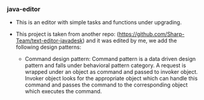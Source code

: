 ### java-editor

- This is an editor with simple tasks and functions under upgrading.

- This project is taken from another repo: (https://github.com/Sharp-Team/text-editor-javadesk) and it was edited by me, we add the following design patterns:
  - Command design pattern:
      Command pattern is a data driven design pattern and falls under behavioral pattern category. A request is wrapped under an object as command and passed to invoker object. Invoker object looks for the appropriate object which can handle this command and passes the command to the corresponding object which executes the command.

